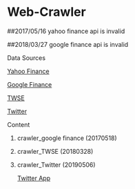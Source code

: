 # Web-Crawler

##2017/05/16 yahoo finance api is invalid

##2018/03/27 google finance api is invalid

Data Sources

   [Yahoo Finance](https://finance.yahoo.com/quote/TWI)

   [Google Finance](http://finance.google.com/finance/info?client=ig&q=TPE:2330)

   [TWSE](http://www.twse.com.tw/exchangeReport/MI_INDEX?response=csv&date=20180328&type=ALL)

   [Twitter](https://twitter.com/)


Content
   1. crawler_google finance (20170518)
   2. crawler_TWSE (20180328)
   3. crawler_Twitter (20190506)

      [Twitter App](https://developer.twitter.com/en/apps)



